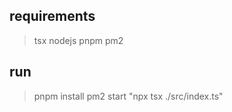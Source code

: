 ## requirements
> tsx
> nodejs
> pnpm
> pm2

## run
> pnpm install
> pm2 start "npx tsx ./src/index.ts"
